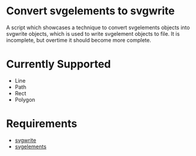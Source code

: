 # Convert svgelements to svgwrite
A script which showcases a technique to convert svgelements objects into svgwrite objects, which is used to write svgelement objects to file. It is incomplete, but overtime it should become more complete. 

# Currently Supported
* Line
* Path
* Rect
* Polygon


# Requirements
* [svgwrite](https://github.com/mozman/svgwrite)
* [svgelements](https://github.com/meerk40t/svgelements)
